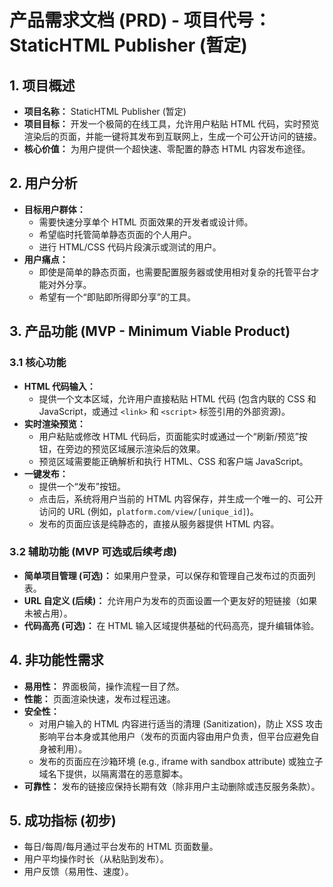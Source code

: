 # 产品需求文档 (PRD) - 项目代号：StaticHTML Publisher (暂定)

## 1. 项目概述

-   **项目名称：** StaticHTML Publisher (暂定)
-   **项目目标：** 开发一个极简的在线工具，允许用户粘贴 HTML 代码，实时预览渲染后的页面，并能一键将其发布到互联网上，生成一个可公开访问的链接。
-   **核心价值：** 为用户提供一个超快速、零配置的静态 HTML 内容发布途径。

## 2. 用户分析

-   **目标用户群体：**
    *   需要快速分享单个 HTML 页面效果的开发者或设计师。
    *   希望临时托管简单静态页面的个人用户。
    *   进行 HTML/CSS 代码片段演示或测试的用户。
-   **用户痛点：**
    *   即使是简单的静态页面，也需要配置服务器或使用相对复杂的托管平台才能对外分享。
    *   希望有一个“即贴即所得即分享”的工具。

## 3. 产品功能 (MVP - Minimum Viable Product)

### 3.1 核心功能

-   **HTML 代码输入：**
    *   提供一个文本区域，允许用户直接粘贴 HTML 代码 (包含内联的 CSS 和 JavaScript，或通过 `<link>` 和 `<script>` 标签引用的外部资源)。
-   **实时渲染预览：**
    *   用户粘贴或修改 HTML 代码后，页面能实时或通过一个“刷新/预览”按钮，在旁边的预览区域展示渲染后的效果。
    *   预览区域需要能正确解析和执行 HTML、CSS 和客户端 JavaScript。
-   **一键发布：**
    *   提供一个“发布”按钮。
    *   点击后，系统将用户当前的 HTML 内容保存，并生成一个唯一的、可公开访问的 URL (例如，`platform.com/view/[unique_id]`)。
    *   发布的页面应该是纯静态的，直接从服务器提供 HTML 内容。

### 3.2 辅助功能 (MVP 可选或后续考虑)

-   **简单项目管理 (可选)：** 如果用户登录，可以保存和管理自己发布过的页面列表。
-   **URL 自定义 (后续)：** 允许用户为发布的页面设置一个更友好的短链接（如果未被占用）。
-   **代码高亮 (可选)：** 在 HTML 输入区域提供基础的代码高亮，提升编辑体验。

## 4. 非功能性需求

-   **易用性：** 界面极简，操作流程一目了然。
-   **性能：** 页面渲染快速，发布过程迅速。
-   **安全性：**
    *   对用户输入的 HTML 内容进行适当的清理 (Sanitization)，防止 XSS 攻击影响平台本身或其他用户（发布的页面内容由用户负责，但平台应避免自身被利用）。
    *   发布的页面应在沙箱环境 (e.g., iframe with sandbox attribute) 或独立子域名下提供，以隔离潜在的恶意脚本。
-   **可靠性：** 发布的链接应保持长期有效（除非用户主动删除或违反服务条款）。

## 5. 成功指标 (初步)

-   每日/每周/每月通过平台发布的 HTML 页面数量。
-   用户平均操作时长（从粘贴到发布）。
-   用户反馈（易用性、速度）。